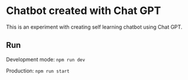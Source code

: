 # Chatbot created with Chat GPT
This is an experiment with creating self learning chatbot using Chat GPT.

## Run
Development mode:
`npm run dev`

Production:
`npm run start`